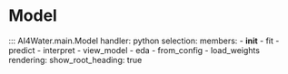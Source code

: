 # Model
::: AI4Water.main.Model
    handler: python
    selection:
        members:
            - __init__
            - fit
            - predict
            - interpret
            - view_model
            - eda
            - from_config
            - load_weights
    rendering:
        show_root_heading: true